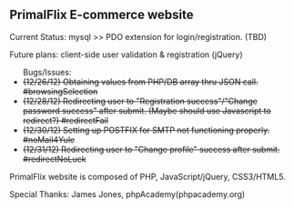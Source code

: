 PrimalFlix E-commerce website
----------------------------------------------

Current Status: mysql >> PDO extension for login/registration. (TBD)

Future plans: client-side user validation & registration (jQuery) 

<ul>Bugs/Issues:
<li><del>(12/26/12) Obtaining values from PHP/DB array thru JSON call. #browsingSelection</del></li>
<li><del>(12/28/12) Redirecting user to "Registration success"/"Change password success" after submit. (Maybe should use Javascript to redirect?) #redirectFail </del></li>
<li><del>(12/30/12) Setting up POSTFIX for SMTP not functioning properly. #noMail4Yule</del></li>
<li><del>(12/31/12) Redirecting user to "Change profile" success after submit. #redirectNoLuck </del></li>
</ul>

PrimalFlix website is composed of PHP, JavaScript/jQuery, CSS3/HTML5.

Special Thanks: James Jones, phpAcademy(phpacademy.org)